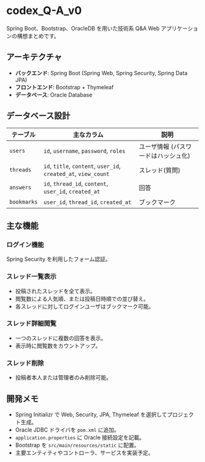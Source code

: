 # codex_Q-A_v0

Spring Boot、Bootstrap、OracleDB を用いた技術系 Q&A Web アプリケーションの構想まとめです。

## アーキテクチャ
- **バックエンド**: Spring Boot (Spring Web, Spring Security, Spring Data JPA)
- **フロントエンド**: Bootstrap + Thymeleaf
- **データベース**: Oracle Database

## データベース設計
| テーブル | 主なカラム | 説明 |
|---|---|---|
| `users` | `id`, `username`, `password`, `roles` | ユーザ情報 (パスワードはハッシュ化) |
| `threads` | `id`, `title`, `content`, `user_id`, `created_at`, `view_count` | スレッド(質問) |
| `answers` | `id`, `thread_id`, `content`, `user_id`, `created_at` | 回答 |
| `bookmarks` | `user_id`, `thread_id`, `created_at` | ブックマーク |

## 主な機能
### ログイン機能
Spring Security を利用したフォーム認証。

### スレッド一覧表示
- 投稿されたスレッドを全て表示。
- 閲覧数による人気順、または投稿日時順での並び替え。
- 各スレッドに対してログインユーザはブックマーク可能。

### スレッド詳細閲覧
- 一つのスレッドに複数の回答を表示。
- 表示時に閲覧数をカウントアップ。

### スレッド削除
- 投稿者本人または管理者のみ削除可能。

## 開発メモ
- Spring Initializr で Web, Security, JPA, Thymeleaf を選択してプロジェクト生成。
- Oracle JDBC ドライバを `pom.xml` に追加。
- `application.properties` に Oracle 接続設定を記載。
- Bootstrap を `src/main/resources/static` に配置。
- 主要エンティティやコントローラ、サービスを実装予定。


